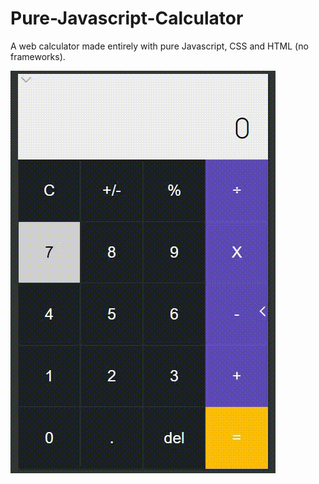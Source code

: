 # Pure-Javascript-Calculator
A web calculator made entirely with pure Javascript, CSS and HTML (no frameworks).

<img src="calc.gif">
